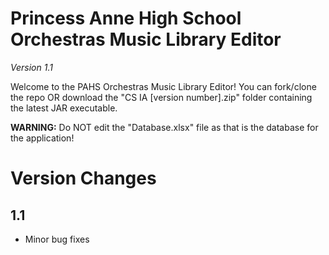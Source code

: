 # Princess Anne High School Orchestras Music Library Editor
*Version 1.1*

Welcome to the PAHS Orchestras Music Library Editor! You can fork/clone the repo OR download the "CS IA [version number].zip" folder containing the latest JAR executable.

**WARNING:** Do NOT edit the "Database.xlsx" file as that is the database for the application!

# Version Changes

## 1.1
* Minor bug fixes